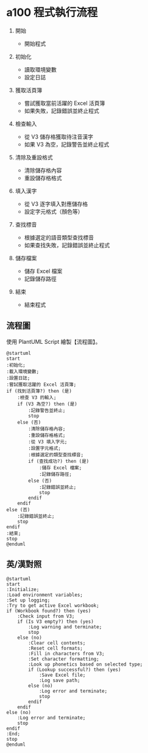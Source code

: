 # a100 程式執行流程

1. 開始
   - 開始程式

2. 初始化
   - 讀取環境變數
   - 設定日誌

3. 獲取活頁簿
   - 嘗試獲取當前活躍的 Excel 活頁簿
   - 如果失敗，記錄錯誤並終止程式

4. 檢查輸入
   - 從 V3 儲存格獲取待注音漢字
   - 如果 V3 為空，記錄警告並終止程式

5. 清除及重設格式
   - 清除儲存格內容
   - 重設儲存格格式

6. 填入漢字
   - 從 V3 逐字填入對應儲存格
   - 設定字元格式（顏色等）

7. 查找標音
   - 根據選定的語音類型查找標音
   - 如果查找失敗，記錄錯誤並終止程式

8. 儲存檔案
   - 儲存 Excel 檔案
   - 記錄儲存路徑

9. 結束
   - 結束程式

## 流程圖

使用 PlantUML Script 繪製【流程圖】。

```plantuml
@startuml
start
:初始化;
:載入環境變數;
:設置日誌;
:嘗試獲取活躍的 Excel 活頁簿;
if (找到活頁簿?) then (是)
    :檢查 V3 的輸入;
    if (V3 為空?) then (是)
        :記錄警告並終止;
        stop
    else (否)
        :清除儲存格內容;
        :重設儲存格格式;
        :從 V3 填入字元;
        :設置字元格式;
        :根據選定的類型查找標音;
        if (查找成功?) then (是)
            :儲存 Excel 檔案;
            :記錄儲存路徑;
        else (否)
            :記錄錯誤並終止;
            stop
        endif
    endif
else (否)
    :記錄錯誤並終止;
    stop
endif
:結束;
stop
@enduml
```

## 英/漢對照

```plantuml
@startuml
start
:Initialize;
:Load environment variables;
:Set up logging;
:Try to get active Excel workbook;
if (Workbook found?) then (yes)
    :Check input from V3;
    if (Is V3 empty?) then (yes)
        :Log warning and terminate;
        stop
    else (no)
        :Clear cell contents;
        :Reset cell formats;
        :Fill in characters from V3;
        :Set character formatting;
        :Look up phonetics based on selected type;
        if (Lookup successful?) then (yes)
            :Save Excel file;
            :Log save path;
        else (no)
            :Log error and terminate;
            stop
        endif
    endif
else (no)
    :Log error and terminate;
    stop
endif
:End;
stop
@enduml
```
